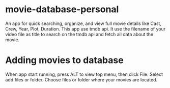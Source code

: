# movie-database-personal

An app for quick searching, organize, and view full movie details like Cast, Crew, Year, Plot, Duration. This app use tmdb api. It use the
filename of your video file as title to search on the tmdb api and fetch all data about the movie.

# Adding movies to database

When app start running, press ALT to view top menu, then click File. Select add files or folder. Choose files or folder where your movies
are located.
